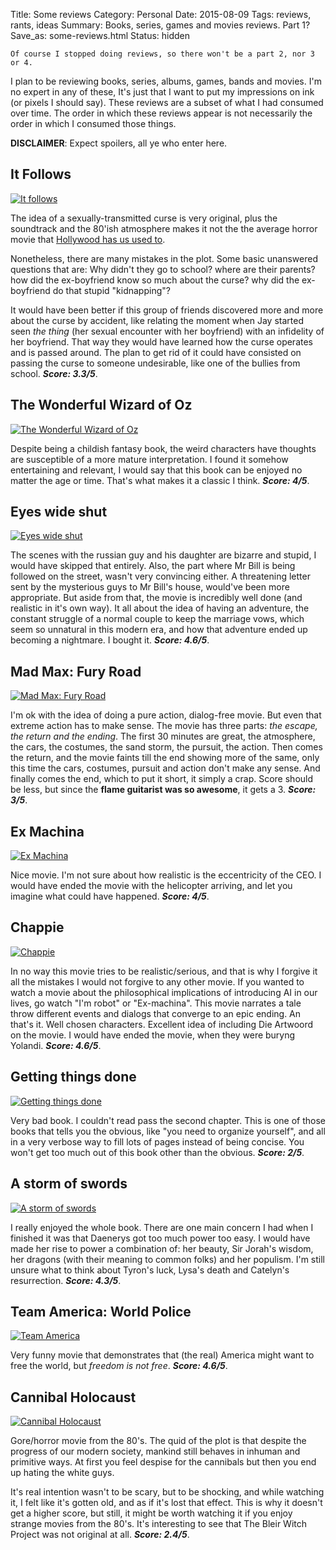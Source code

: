 Title: Some reviews 
Category: Personal
Date: 2015-08-09
Tags: reviews, rants, ideas
Summary: Books, series, games and movies reviews. Part 1? 
Save_as: some-reviews.html
Status: hidden


```
Of course I stopped doing reviews, so there won't be a part 2, nor 3 or 4.
```


I plan to be reviewing books, series, albums, games, bands and movies. I'm no
expert in any of these, It's just that I want to put my impressions on ink (or
pixels I should say). These reviews are a subset of what I had consumed over
time. The order in which these reviews appear is not necessarily the order in
which I consumed those things. 

**DISCLAIMER**: Expect spoilers, all ye who enter here.


## It Follows

[![It follows](/images/it-follows.jpg)][7]

The idea of a sexually-transmitted curse is very original, plus the soundtrack
and the 80'ish atmosphere makes it not the the average horror movie that
[Hollywood has us used to][1].

Nonetheless, there are many mistakes in the plot. Some basic unanswered
questions that are: Why didn't they go to school? where are their parents? how
did the ex-boyfriend know so much about the curse? why did the ex-boyfriend do
that stupid "kidnapping"?

It would have been better if this group of friends discovered more and more
about the curse by accident, like relating the moment when Jay started seen
*the thing* (her sexual encounter with her boyfriend) with an infidelity of her
boyfriend. That way they would have learned how the curse operates and is
passed around. The plan to get rid of it could have consisted on passing the
curse to someone undesirable, like one of the bullies from school.
***Score: 3.3/5***.


## The Wonderful Wizard of Oz

[![The Wonderful Wizard of Oz](/images/the-wonderful-wizard-of-oz.jpg)][11]

Despite being a childish fantasy book, the weird characters have thoughts are
susceptible of a more mature interpretation. I found it somehow entertaining and
relevant, I would say that this book can be enjoyed no matter the age or time.
That's what makes it a classic I think. ***Score: 4/5***.


## Eyes wide shut

[![Eyes wide shut](/images/eyes-wide-shut.jpg)][4]

The scenes with the russian guy and his daughter are bizarre and stupid, I
would have skipped that entirely. Also, the part where Mr Bill is being followed
on the street, wasn't very convincing either. A threatening letter sent by the
mysterious guys to Mr Bill's house, would've been more appropriate. But aside
from that, the movie is incredibly well done (and realistic in it's own way).
It all about the idea of having an adventure, the constant struggle of a normal
couple to keep the marriage vows, which seem so unnatural in this modern era,
and how that adventure ended up becoming a nightmare. I bought it.
***Score: 4.6/5***.


## Mad Max: Fury Road

[![Mad Max: Fury Road](/images/mad-max.jpg)][5]

I'm ok with the idea of doing a pure action, dialog-free movie. But even that
extreme action has to make sense. 
The movie has three parts: *the escape, the return and the ending*.
The first 30 minutes are great, the atmosphere, the cars, the costumes, the
sand storm, the pursuit, the action. Then comes the return, and the movie
faints till the end showing more of the same, only this time the cars, costumes,
pursuit and action don't make any sense. And finally comes the end, which to put
it short, it simply a crap. Score should be less, but since the **flame
guitarist was so awesome**, it gets a 3. ***Score: 3/5***.


## Ex Machina

[![Ex Machina](/images/ex-machina.jpg)][8]

Nice movie. I'm not sure about how realistic is the eccentricity of the CEO. I
would have ended the movie with the helicopter arriving, and let you imagine
what could have happened. ***Score: 4/5***.


## Chappie

[![Chappie](/images/chappie.jpg)][6]

In no way this movie tries to be realistic/serious, and that is why I forgive
it all the mistakes I would not forgive to any other movie. If you wanted to
watch a movie about the philosophical implications of introducing AI in our
lives, go watch "I'm robot" or "Ex-machina". This movie narrates a tale throw
different events and dialogs that converge to an epic ending. An that's it. Well
chosen characters. Excellent idea of including Die Artwoord on the movie. I
would have ended the movie, when they were buryng Yolandi. ***Score: 4.6/5***.


## Getting things done 

[![Getting things done](/images/getting-things-done.jpg)][3]

Very bad book. I couldn't read pass the second chapter. This is one of those
books that tells you the obvious, like "you need to organize yourself", and all
in a very verbose way to fill lots of pages instead of being concise. You won't
get too much out of this book other than the obvious. ***Score: 2/5***.


## A storm of swords

[![A storm of swords](/images/a-storm-of-swords.jpg)][2]

I really enjoyed the whole book. There are one main concern I had when I
finished it was that Daenerys got too much power too easy. I would have made
her rise to power a combination of: her beauty, Sir Jorah's wisdom, her dragons
(with their meaning to common folks) and her populism. I'm still unsure what to
think about Tyron's luck, Lysa's death and Catelyn's resurrection.
***Score: 4.3/5***.


## Team America: World Police

[![Team America](/images/team-america.jpg)][10]

Very funny movie that demonstrates that (the real) America might want to free
the world, but *freedom is not free*. ***Score: 4.6/5***.


## Cannibal Holocaust

[![Cannibal Holocaust](/images/cannibal-holocaust.jpg)][9]

Gore/horror movie from the 80's. The quid of the plot is that despite the
progress of our modern society, mankind still behaves in inhuman and primitive
ways. At first you feel despise for the cannibals but then you end up hating
the white guys. 

It's real intention wasn't to be scary, but to be shocking, and while watching
it, I felt like it's gotten old, and as if it's lost that effect. This is why
it doesn't get a higher score, but still, it might be worth watching it if you
enjoy strange movies from the 80's. It's interesting to see that The Bleir
Witch Project was not original at all. ***Score: 2.4/5***.



[1]: https://www.youtube.com/watch?v=zz6KOsePEHs
[2]: https://www.goodreads.com/book/show/62291.A_Storm_of_Swords "A Storm Of Swords"
[3]: https://www.goodreads.com/book/show/1633.Getting_Things_Done "Getting Things Done"
[4]: http://www.imdb.com/title/tt0120663/ "Eyes wide shut"
[5]: http://www.imdb.com/title/tt1392190/ "Mad max"
[6]: http://www.imdb.com/title/tt1823672/ "Chappie"
[7]: http://www.imdb.com/title/tt3235888/ "It follows"
[8]: http://www.imdb.com/title/tt0470752/ "Ex Machina"
[9]: http://www.imdb.com/title/tt0078935/ "Cannibal Holocaust"
[10]: http://www.imdb.com/title/tt0372588/ "Team America"
[11]: http://www.goodreads.com/book/show/236093.The_Wonderful_Wizard_of_Oz "The Wonderful Wizard of Oz"
